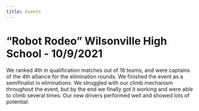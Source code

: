 ```yaml
---
title: Events
---
```

# “Robot Rodeo” Wilsonville High School - 10/9/2021

We ranked 4th in qualification matches out of 16 teams, and were captains of the 4th alliance for the elimination rounds. We finished the event as a semifinalist in eliminations. We struggled with our climb mechanism throughout the event, but by the end we finally got it working and were able to climb several times. Our new drivers performed well and showed lots of potential.